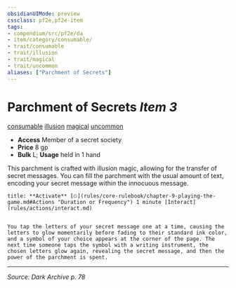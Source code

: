 ```yaml
---
obsidianUIMode: preview
cssclass: pf2e,pf2e-item
tags:
- compendium/src/pf2e/da
- item/category/consumable/
- trait/consumable
- trait/illusion
- trait/magical
- trait/uncommon
aliases: ["Parchment of Secrets"]
---
```

# Parchment of Secrets *Item 3*  
[consumable](consumable.md "Consumable Item Trait")  [illusion](illusion.md "Illusion School Trait")  [magical](magical.md "Magical Item Trait")  [uncommon](uncommon.md "Uncommon Rarity Trait")  

- **Access** Member of a secret society
- **Price** 8 gp
- **Bulk** L; **Usage** held in 1 hand

This parchment is crafted with illusion magic, allowing for the transfer of secret messages. You can fill the parchment with the usual amount of text, encoding your secret message within the innocuous message.

```ad-embed-ability
title: **Activate** [⏲](rules/core-rulebook/chapter-9-playing-the-game.md#Actions "Duration or Frequency") 1 minute [Interact](rules/actions/interact.md)


You tap the letters of your secret message one at a time, causing the letters to glow momentarily before fading to their standard ink color, and a symbol of your choice appears at the corner of the page. The next time someone taps the symbol with a writing instrument, the chosen letters glow again, revealing the secret message, and then the power of the parchment is spent.
```


---
*Source: Dark Archive p. 78*
